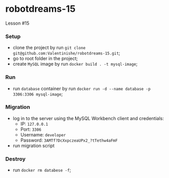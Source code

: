 # robotdreams-15
Lesson #15


### Setup
- clone the project by run ```git clone git@github.com:Valentinishe/robotdreams-15.git```;
- go to root folder in the project;
- create `MySQL` image by run ```docker build . -t mysql-image```;

### Run
- run `database` container by run ```docker run -d --name database -p 3306:3306 mysql-image```;

### Migration
- log in to the server using the MySQL Workbench client and credentials:
  - IP: `127.0.0.1`
  - Port: `3306`
  - Username: `developer`
  - Password: `3AMTf?DcXxpczeaUPx2_?tTethw4aFmF`
- run migration script 

### Destroy
- run ```docker rm databese -f```;
